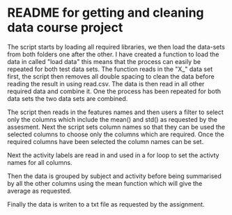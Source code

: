 README for getting and cleaning data course project
===================================================

The script starts by loading all required libraries, we then load the data-sets from both folders one after the other.
I have created a function to load the data in called "load data" this means that the process can easily be repeated for both test data sets.
The function reads in the "X_" data set first, the script then removes all double spacing to clean the data before reading the result in using read.csv.
The data is then read in all other required data and combine it.
One the process has been repeated for both data sets the two data sets are combined.

The script then reads in the features names and then users a filter to select only the columns which include the mean() and std() as requested by the assesment.
Next the script sets column names so that they can be used the selected columns to choose only the columns which are required.
Once the required columns have been selected the column names can be set.

Next the activity labels are read in and used in a for loop to set the activty names for all columns.

Then the data is grouped by subject and activity before being summarised by all the other columns using the mean function which will give the average as requested.

Finally the data is writen to a txt file as requested by the assignment.
